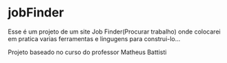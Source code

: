 # jobFinder


Esse é um projeto de um site Job Finder(Procurar trabalho) onde colocarei em pratica varias ferramentas e lingugens para construi-lo...





Projeto baseado no curso do professor Matheus Battisti